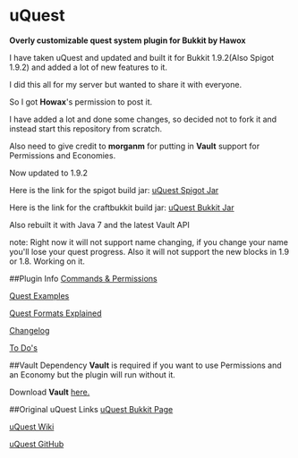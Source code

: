 # uQuest
**Overly customizable quest system plugin for Bukkit by Hawox**

I have taken uQuest and updated and built it for Bukkit 1.9.2(Also Spigot 1.9.2) and added a lot of new features to it.

I did this all for my server but wanted to share it with everyone.

So I got **Howax**'s permission to post it.

I have added a lot and done some changes, so decided not to fork it and instead start this repository from scratch.

Also need to give credit to **morganm** for putting in **Vault** support for Permissions and Economies.

Now updated to 1.9.2

Here is the link for the spigot build jar: [uQuest Spigot Jar](https://dl.dropboxusercontent.com/u/58005429/uQuestSpigot/uQuest.jar)

Here is the link for the craftbukkit build jar: [uQuest Bukkit Jar](https://dl.dropboxusercontent.com/u/58005429/uQuestBukkit/uQuest.jar)

Also rebuilt it with Java 7 and the latest Vault API

note: Right now it will not support name changing, if you change your name  you'll lose your quest progress.
      Also it will not support the new blocks in 1.9 or 1.8. Working on it.

##Plugin Info
[Commands & Permissions](https://github.com/Croyd/uQuest/wiki/Commands-&-Permissions)

[Quest Examples](https://github.com/Croyd/uQuest/wiki/Quest-Examples)

[Quest Formats Explained](https://github.com/Croyd/uQuest/wiki/Quest-Formats--Explained)

[Changelog](https://github.com/Croyd/uQuest/wiki/Changelog)

[To Do's](https://github.com/Croyd/uQuest/wiki/To-Do%27s)

##Vault Dependency
**Vault** is required if you want to use Permissions and an Economy but the plugin will run without it.

Download **Vault** [here.](http://dev.bukkit.org/server-mods/vault/)

##Original uQuest Links
[uQuest Bukkit Page](http://forums.bukkit.org/threads/fun-econ-dev-uquest-v1-03-overly-customizable-quest-system-cb-602.7092/page-13#post-186819)

[uQuest Wiki](http://hawox.wikispaces.com/)

[uQuest GitHub](https://github.com/Hawox/uQuest)
